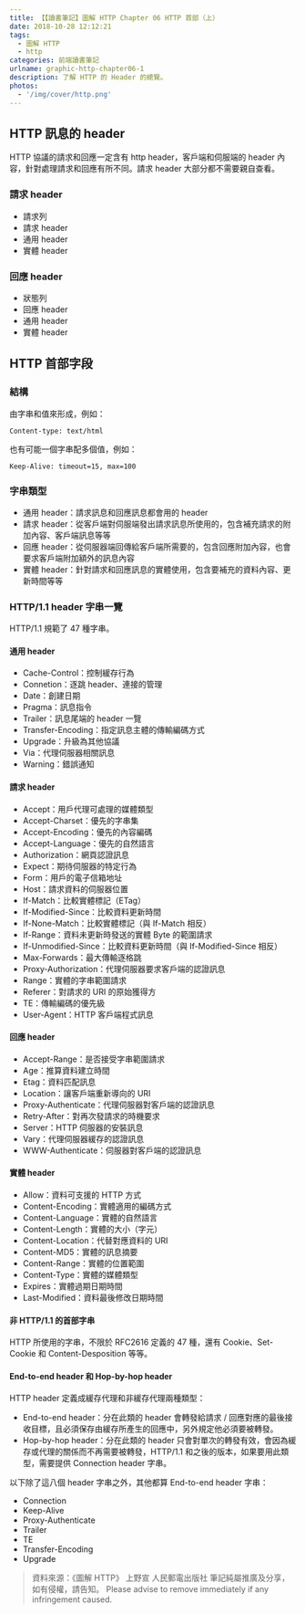 ```yaml
---
title: 【【讀書筆記】圖解 HTTP Chapter 06 HTTP 首部（上）
date: 2018-10-28 12:12:21
tags:
  - 圖解 HTTP
  - http
categories: 前端讀書筆記
urlname: graphic-http-chapter06-1
description: 了解 HTTP 的 Header 的總覽。
photos:
  - '/img/cover/http.png'
---
```


<!--more-->

## HTTP 訊息的 header

HTTP 協議的請求和回應一定含有 http header，客戶端和伺服端的 header 內容，針對處理請求和回應有所不同。請求 header 大部分都不需要親自查看。

### 請求 header

- 請求列
- 請求 header
- 通用 header
- 實體 header

### 回應 header

- 狀態列
- 回應 header
- 通用 header
- 實體 header

## HTTP 首部字段

### 結構

由字串和值來形成，例如：

```
Content-type: text/html
```

也有可能一個字串配多個值，例如：

```
Keep-Alive: timeout=15, max=100
```

### 字串類型

- 通用 header：請求訊息和回應訊息都會用的 header
- 請求 header：從客戶端對伺服端發出請求訊息所使用的，包含補充請求的附加內容、客戶端訊息等等
- 回應 header：從伺服器端回傳給客戶端所需要的，包含回應附加內容，也會要求客戶端附加額外的訊息內容
- 實體 header：針對請求和回應訊息的實體使用，包含要補充的資料內容、更新時間等等

### HTTP/1.1 header 字串一覽

HTTP/1.1 規範了 47 種字串。

#### 通用 header

- Cache-Control：控制緩存行為
- Connetion：逐跳 header、連接的管理
- Date：創建日期
- Pragma：訊息指令
- Trailer：訊息尾端的 header 一覽
- Transfer-Encoding：指定訊息主體的傳輸編碼方式
- Upgrade：升級為其他協議
- Via：代理伺服器相關訊息
- Warning：錯誤通知

#### 請求 header

- Accept：用戶代理可處理的媒體類型
- Accept-Charset：優先的字串集
- Accept-Encoding：優先的內容編碼
- Accept-Language：優先的自然語言
- Authorization：網頁認證訊息
- Expect：期待伺服器的特定行為
- Form：用戶的電子信箱地址
- Host：請求資料的伺服器位置
- If-Match：比較實體標記（ETag）
- If-Modified-Since：比較資料更新時間
- If-None-Match：比較實體標記（與 If-Match 相反）
- If-Range：資料未更新時發送的實體 Byte 的範圍請求
- If-Unmodified-Since：比較資料更新時間（與 If-Modified-Since 相反）
- Max-Forwards：最大傳輸逐格跳
- Proxy-Authorization：代理伺服器要求客戶端的認證訊息
- Range：實體的字串範圍請求
- Referer：對請求的 URI 的原始獲得方
- TE：傳輸編碼的優先級
- User-Agent：HTTP 客戶端程式訊息

#### 回應 header

- Accept-Range：是否接受字串範圍請求
- Age：推算資料建立時間
- Etag：資料匹配訊息
- Location：讓客戶端重新導向的 URI
- Proxy-Authenticate：代理伺服器對客戶端的認證訊息
- Retry-After：對再次發請求的時機要求
- Server：HTTP 伺服器的安裝訊息
- Vary：代理伺服器緩存的認證訊息
- WWW-Authenticate：伺服器對客戶端的認證訊息

#### 實體 header

- Allow：資料可支援的 HTTP 方式
- Content-Encoding：實體適用的編碼方式
- Content-Language：實體的自然語言
- Content-Length：實體的大小（字元）
- Content-Location：代替對應資料的 URI
- Content-MD5：實體的訊息摘要
- Content-Range：實體的位置範圍
- Content-Type：實體的媒體類型
- Expires：實體過期日期時間
- Last-Modified：資料最後修改日期時間

#### 非 HTTP/1.1 的首部字串

HTTP 所使用的字串，不限於 RFC2616 定義的 47 種，還有 Cookie、Set-Cookie 和 Content-Desposition 等等。

#### End-to-end header 和 Hop-by-hop header

HTTP header 定義成緩存代理和非緩存代理兩種類型：

- End-to-end header：分在此類的 header 會轉發給請求 / 回應對應的最後接收目標，且必須保存由緩存所產生的回應中，另外規定他必須要被轉發。
- Hop-by-hop header：分在此類的 header 只會對單次的轉發有效，會因為緩存或代理的關係而不再需要被轉發，HTTP/1.1 和之後的版本，如果要用此類型，需要提供 Connection header 字串。

以下除了這八個 header 字串之外，其他都算 End-to-end header 字串：

- Connection
- Keep-Alive
- Proxy-Authenticate
- Trailer
- TE
- Transfer-Encoding
- Upgrade

> 資料來源：《圖解 HTTP》 上野宣 人民郵電出版社
> 筆記純屬推廣及分享，如有侵權，請告知。
> Please advise to remove immediately if any infringement caused.
